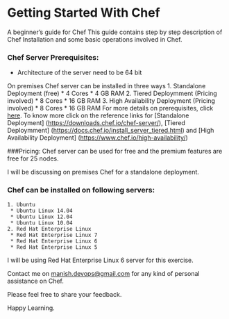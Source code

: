 # Getting Started With Chef
A beginner’s guide for Chef
This guide contains step by step description of Chef Installation and some basic operations involved in Chef.  
 

### Chef Server Prerequisites: 
  * Architecture of the server need to be 64 bit
  
  On premises Chef server can be installed in three ways
    1. Standalone Deployment (free) 
      * 4 Cores
      * 4 GB RAM
    2. Tiered Deploymment (Pricing involved)
      * 8 Cores
      * 16 GB RAM
    3. High Availability Deployment (Pricing involved)
      * 8 Cores
      * 16 GB RAM
For more details on prerequisites, click [here](https://docs.chef.io/chef_system_requirements.html). 
To know more click on the reference links for 
[Standalone Deployment] (https://downloads.chef.io/chef-server/), 
[Tiered Deploymment] (https://docs.chef.io/install_server_tiered.html) and 
[High Availability Deployment] (https://www.chef.io/high-availability/)
 
###Pricing:
     Chef server can be used for free and the premium features are free for 25 nodes.


I will be discussing on premises Chef for a standalone deployment.

### Chef can be installed on following servers:
    1. Ubuntu
     * Ubuntu Linux 14.04
     * Ubuntu Linux 12.04
     * Ubuntu Linux 10.04
    2. Red Hat Enterprise Linux
     * Red Hat Enterprise Linux 7
     * Red Hat Enterprise Linux 6
     * Red Hat Enterprise Linux 5

I will be using Red Hat Enterprise Linux 6 server for this exercise.


Contact me on manish.devops@gmail.com for any kind of personal assistance on Chef.

Please feel free to share your feedback.

Happy Learning.
